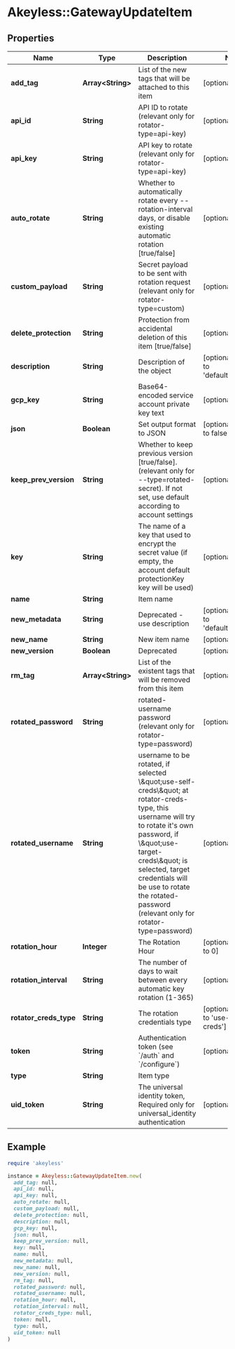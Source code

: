 # Akeyless::GatewayUpdateItem

## Properties

| Name | Type | Description | Notes |
| ---- | ---- | ----------- | ----- |
| **add_tag** | **Array&lt;String&gt;** | List of the new tags that will be attached to this item | [optional] |
| **api_id** | **String** | API ID to rotate (relevant only for rotator-type&#x3D;api-key) | [optional] |
| **api_key** | **String** | API key to rotate (relevant only for rotator-type&#x3D;api-key) | [optional] |
| **auto_rotate** | **String** | Whether to automatically rotate every --rotation-interval days, or disable existing automatic rotation [true/false] | [optional] |
| **custom_payload** | **String** | Secret payload to be sent with rotation request (relevant only for rotator-type&#x3D;custom) | [optional] |
| **delete_protection** | **String** | Protection from accidental deletion of this item [true/false] | [optional] |
| **description** | **String** | Description of the object | [optional][default to &#39;default_metadata&#39;] |
| **gcp_key** | **String** | Base64-encoded service account private key text | [optional] |
| **json** | **Boolean** | Set output format to JSON | [optional][default to false] |
| **keep_prev_version** | **String** | Whether to keep previous version [true/false]. (relevant only for --type&#x3D;rotated-secret). If not set, use default according to account settings | [optional] |
| **key** | **String** | The name of a key that used to encrypt the secret value (if empty, the account default protectionKey key will be used) | [optional] |
| **name** | **String** | Item name |  |
| **new_metadata** | **String** | Deprecated - use description | [optional][default to &#39;default_metadata&#39;] |
| **new_name** | **String** | New item name | [optional] |
| **new_version** | **Boolean** | Deprecated | [optional] |
| **rm_tag** | **Array&lt;String&gt;** | List of the existent tags that will be removed from this item | [optional] |
| **rotated_password** | **String** | rotated-username password (relevant only for rotator-type&#x3D;password) | [optional] |
| **rotated_username** | **String** | username to be rotated, if selected \\\&quot;use-self-creds\\\&quot; at rotator-creds-type, this username will try to rotate it&#39;s own password, if \\\&quot;use-target-creds\\\&quot; is selected, target credentials will be use to rotate the rotated-password (relevant only for rotator-type&#x3D;password) | [optional] |
| **rotation_hour** | **Integer** | The Rotation Hour | [optional][default to 0] |
| **rotation_interval** | **String** | The number of days to wait between every automatic key rotation (1-365) | [optional] |
| **rotator_creds_type** | **String** | The rotation credentials type | [optional][default to &#39;use-self-creds&#39;] |
| **token** | **String** | Authentication token (see &#x60;/auth&#x60; and &#x60;/configure&#x60;) | [optional] |
| **type** | **String** | Item type |  |
| **uid_token** | **String** | The universal identity token, Required only for universal_identity authentication | [optional] |

## Example

```ruby
require 'akeyless'

instance = Akeyless::GatewayUpdateItem.new(
  add_tag: null,
  api_id: null,
  api_key: null,
  auto_rotate: null,
  custom_payload: null,
  delete_protection: null,
  description: null,
  gcp_key: null,
  json: null,
  keep_prev_version: null,
  key: null,
  name: null,
  new_metadata: null,
  new_name: null,
  new_version: null,
  rm_tag: null,
  rotated_password: null,
  rotated_username: null,
  rotation_hour: null,
  rotation_interval: null,
  rotator_creds_type: null,
  token: null,
  type: null,
  uid_token: null
)
```


